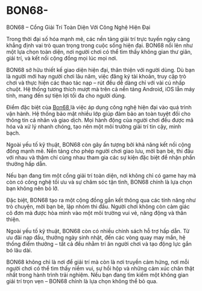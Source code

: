 # BON68-
BON68 – Cổng Giải Trí Toàn Diện Với Công Nghệ Hiện Đại

Trong thời đại số hóa mạnh mẽ, các nền tảng giải trí trực tuyến ngày càng khẳng định vai trò quan trọng trong cuộc sống hiện đại. BON68 nổi lên như một lựa chọn toàn diện, nơi người chơi có thể tìm thấy không gian thư giãn, giải trí, và kết nối cộng đồng mọi lúc mọi nơi.

BON68 sở hữu thiết kế giao diện hiện đại, thân thiện với người dùng. Dù bạn là người mới hay người chơi lâu năm, việc đăng ký tài khoản, truy cập trò chơi và thực hiện các thao tác nạp – rút đều dễ dàng chỉ với vài cú nhấp chuột. Hệ thống tương thích mượt mà trên cả nền tảng Android, iOS lẫn máy tính, mang đến sự tiện lợi tối đa cho người dùng.

Điểm đặc biệt của <a href=https://bon68-vn.com> Bon68 </a>  là việc áp dụng công nghệ hiện đại vào quá trình vận hành. Hệ thống bảo mật nhiều lớp giúp đảm bảo an toàn tuyệt đối cho thông tin cá nhân và giao dịch. Mọi hành động của người chơi đều được mã hóa và xử lý nhanh chóng, tạo nên một môi trường giải trí tin cậy, minh bạch.

Ngoài yếu tố kỹ thuật, BON68 còn gây ấn tượng bởi khả năng kết nối cộng đồng mạnh mẽ. Nền tảng cho phép người chơi giao lưu, mời bạn bè, thi đấu với nhau và thậm chí cùng nhau tham gia các sự kiện đặc biệt để nhận phần thưởng hấp dẫn.

Nếu bạn đang tìm một cổng giải trí toàn diện, nơi không chỉ có game hay mà còn có công nghệ tối ưu và sự chăm sóc tận tình, BON68 chính là lựa chọn bạn không nên bỏ lỡ.

Đặc biệt, BON68 tạo ra một cộng đồng gắn kết thông qua các tính năng như trò chuyện, mời bạn bè, lập nhóm thi đấu. Người chơi không còn cảm giác cô đơn mà được hòa mình vào một môi trường vui vẻ, năng động và thân thiện.

Ngoài yếu tố kỹ thuật, BON68 còn có nhiều chính sách hỗ trợ hấp dẫn. Từ ưu đãi nạp đầu, thưởng ngày sinh nhật, đến các vòng quay may mắn, hệ thống điểm thưởng – tất cả đều nhằm tri ân người chơi và tạo động lực gắn bó lâu dài.

BON68 không chỉ là nơi để giải trí mà còn là nơi truyền cảm hứng, nơi mỗi người chơi có thể tìm thấy niềm vui, sự hồi hộp và những cảm xúc chân thật nhất trong hành trình trải nghiệm. Nếu bạn đang tìm kiếm một không gian giải trí trọn vẹn – BON68 chính là lựa chọn không thể bỏ qua.

